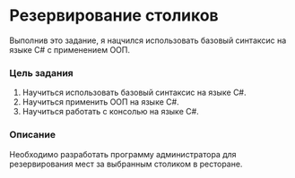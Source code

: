 #  Резервирование столиков

Выполнив это задание, я нацчился использовать базовый синтаксис на языке С# с применением ООП.

### Цель задания
1. Научиться использовать базовый синтаксис на языке С#.
2. Научиться применить ООП на языке С#.
3. Научиться работать с консолью на языке С#.
### Описание
Необходимо разработать программу администратора для резервирования мест за выбранным столиком в ресторане.

